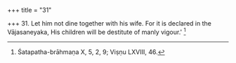 +++
title = "31"

+++
31. Let him not dine together with his wife. For it is declared in the Vājasaneyaka, His children will be destitute of manly vigour.' [^19] 


[^19]:  Śatapatha-brāhmaṇa X, 5, 2, 9; Viṣṇu LXVIII, 46.
